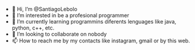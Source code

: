 - 👋 Hi, I’m @SantiagoLebolo
- 👀 I’m interested in be a profesional programmer
- 🌱 I’m currently learning programmins diferents lenguages like java, python, c++, etc.
- 💞️ I’m looking to collaborate on nobody
- 📫 How to reach me by my contacts like instagram, gmail or by this web.

<!---
SantiagoLebolo/SantiagoLebolo is a ✨ special ✨ repository because its `README.md` (this file) appears on your GitHub profile.
You can click the Preview link to take a look at your changes.
--->
